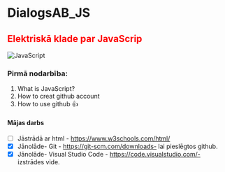 # DialogsAB_JS
## <span style="color:red">Elektriskā klade par JavaScrip</span>
![JavaScript](https://github.com/user-attachments/assets/0676b5de-855c-442c-8484-52e3bb81dd25)

### Pirmā nodarbība:
1. What is JavaScript?
2. How to creat github account
3. How to use github :thumbsup:
#### Mājas darbs
- [ ] Jāstrādā ar html - https://www.w3schools.com/html/
- [X] Jānolāde- Git - https://git-scm.com/downloads- lai pieslēgtos github.
- [X] Jānolāde- Visual Studio Code - https://code.visualstudio.com/- izstrādes vide.
